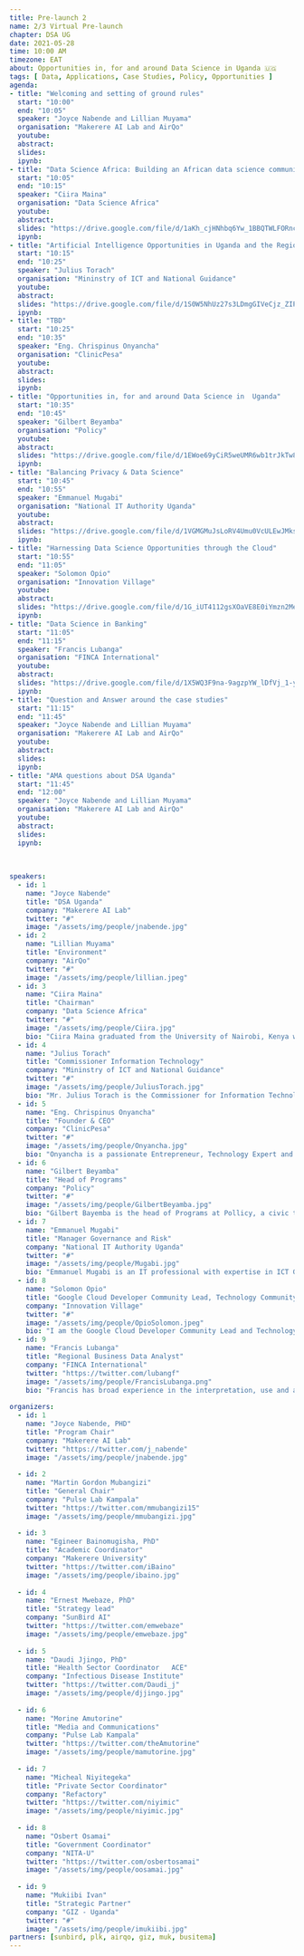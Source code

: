 ```yaml
---
title: Pre-launch 2
name: 2/3 Virtual Pre-launch
chapter: DSA UG
date: 2021-05-28
time: 10:00 AM
timezone: EAT
about: Opportunities in, for and around Data Science in Uganda 🇺🇬
tags: [ Data, Applications, Case Studies, Policy, Opportunities ]
agenda: 
- title: "Welcoming and setting of ground rules"
  start: "10:00"
  end: "10:05"
  speaker: "Joyce Nabende and Lillian Muyama" 
  organisation: "Makerere AI Lab and AirQo"
  youtube:
  abstract:
  slides:
  ipynb:
- title: "Data Science Africa: Building an African data science community together"
  start: "10:05"
  end: "10:15"
  speaker: "Ciira Maina"
  organisation: "Data Science Africa"
  youtube:
  abstract:
  slides: "https://drive.google.com/file/d/1aKh_cjHNhbq6Yw_1BBQTWLFORncFqF3G/view?usp=sharing"
  ipynb:
- title: "Artificial Intelligence Opportunities in Uganda and the Region"
  start: "10:15"
  end: "10:25"
  speaker: "Julius Torach"
  organisation: "Mininstry of ICT and National Guidance"
  youtube:
  abstract:
  slides: "https://drive.google.com/file/d/1S0W5NhUz27s3LDmgGIVeCjz_ZIPXYzWh/view?usp=sharing"
  ipynb:
- title: "TBD"
  start: "10:25"
  end: "10:35"
  speaker: "Eng. Chrispinus Onyancha"
  organisation: "ClinicPesa"
  youtube:
  abstract:
  slides: 
  ipynb:
- title: "Opportunities in, for and around Data Science in  Uganda"
  start: "10:35"
  end: "10:45"
  speaker: "Gilbert Beyamba"
  organisation: "Policy"
  youtube:
  abstract:
  slides: "https://drive.google.com/file/d/1EWoe69yCiR5weUMR6wb1trJkTw8AITrm/view?usp=sharing"
  ipynb:
- title: "Balancing Privacy & Data Science"
  start: "10:45"
  end: "10:55"
  speaker: "Emmanuel Mugabi"
  organisation: "National IT Authority Uganda"
  youtube:
  abstract:
  slides: "https://drive.google.com/file/d/1VGMGMuJsLoRV4Umu0VcULEwJMksZ9Nrc/view?usp=sharing"
  ipynb:
- title: "Harnessing Data Science Opportunities through the Cloud"
  start: "10:55"
  end: "11:05"
  speaker: "Solomon Opio"
  organisation: "Innovation Village"
  youtube:
  abstract:
  slides: "https://drive.google.com/file/d/1G_iUT4112gsXOaVE8E0iYmzn2MeR-FTK/view?usp=sharing"
  ipynb:
- title: "Data Science in Banking"
  start: "11:05"
  end: "11:15"
  speaker: "Francis Lubanga"
  organisation: "FINCA International"
  youtube:
  abstract:
  slides: "https://drive.google.com/file/d/1X5WQ3F9na-9agzpYW_lDfVj_1-yILixG/view?usp=sharing"
  ipynb:
- title: "Question and Answer around the case studies" 
  start: "11:15"
  end: "11:45"
  speaker: "Joyce Nabende and Lillian Muyama" 
  organisation: "Makerere AI Lab and AirQo"
  youtube:
  abstract:
  slides:
  ipynb:
- title: "AMA questions about DSA Uganda"
  start: "11:45"
  end: "12:00"
  speaker: "Joyce Nabende and Lillian Muyama" 
  organisation: "Makerere AI Lab and AirQo"
  youtube:
  abstract:
  slides:
  ipynb:
  
  
  
speakers: 
  - id: 1
    name: "Joyce Nabende"
    title: "DSA Uganda"
    company: "Makerere AI Lab"
    twitter: "#"
    image: "/assets/img/people/jnabende.jpg"
  - id: 2
    name: "Lillian Muyama"
    title: "Environment"
    company: "AirQo"
    twitter: "#"
    image: "/assets/img/people/lillian.jpeg"
  - id: 3
    name: "Ciira Maina"
    title: "Chairman"
    company: "Data Science Africa"
    twitter: "#"
    image: "/assets/img/people/Ciira.jpg"
    bio: "Ciira Maina graduated from the University of Nairobi, Kenya with a Bsc. degree in Electrical Engineering in 2007 and with a Ph.D. from Drexel University in Philadelphia, USA in September 2011. Between October 2011 and August 2013 he was a postdoctoral researcher in machine learning and computational Biology at the University of Sheffield. Since September 2013 he has been a Lecturer in Electrical Engineering at Dedan Kimathi University of Technology in Nyeri, Kenya. He is a member of the organizing committee for Data Science Africa which aims to improve knowledge of machine learning in Africa and served as program chair for DSA 2017 and general chair for DSA 2015 and 2018. He is currently involved in several projects aimed at applying machine learning and the internet of things to problems relevant in the African context."
  - id: 4
    name: "Julius Torach"
    title: "Commissioner Information Technology"
    company: "Mininstry of ICT and National Guidance"
    twitter: "#"
    image: "/assets/img/people/JuliusTorach.jpg"
    bio: "Mr. Julius Torach is the Commissioner for Information Technology/E-Services at the Ministry of ICT and National Guidance in Uganda, spearheading Government efforts in eGovernment, eCommerce and other electronic transactions in support of National development. He is a Member of the Expert National Task Force on the Fourth Industrial Revolution (4IR). He is also a Board Member of the National Information Technology Authority – Uganda (NITA-U). In the region, he is the Vice Chairperson of the AI Working Group at the African Union, a Member of East African Sub-Regional Forum on Artificial Intelligence, and a Member of the Uganda IoT & AI Challenge 2021 Steering Committee supported by IEEE Technology and Engineering Management Society (IEEE TEMS). Furthermore, he is a Member of World Economic Forum Global Council on Agile Governance. He was also a Member of AI Strategy Blueprint Working Group under Smart Africa. He previously worked as the Director for eGovernment Services at NITA-U. He has also served in various capacities in the academia, private sector and with the civil society. \n Mr. Torach holds a Masters degree in Business Administration with Specialism in Strategic Planning (Edinburgh), a Graduate Diploma in ICT Leadership and the Knowledge Society (Dublin), a Masters Degree in Computer Science (Makerere), a Postgraduate Diploma in Computer Science (Makerere), a Diploma in Law (Law Development Centre) and a Bachelors Degree in Information Science (Makerere). He is a Microsoft Certified Systems Engineer (MCSE), Microsoft Certified Azure Fundamentals, a Certified Public Private Partnership Professional (PPP) and holds several industry certifications from ITIL, CompTIA and CISCO."
  - id: 5
    name: "Eng. Chrispinus Onyancha"
    title: "Founder & CEO"
    company: "ClinicPesa"
    twitter: "#"
    image: "/assets/img/people/Onyancha.jpg"
    bio: "Onyancha is a passionate Entrepreneur, Technology Expert and a Software Engineer by profession. He is the CEO of clinicPesa a platform established to provide a wider access to healthcare financing to the innumerable uninsured members of African Communities with a mission to empower `every person and organisation to save lives and do more`.  He has steered big partnerships that have seen the firms growth plan actualize even faster. He is also currently an MIT D-LAB fellow and 9 years ago, he Co-Founded and Managed creativeDNA Uganda an information technology company that worked with Top Media companies such as National Media Group amongst others. Onyancha has show-cased the turning of problematic Ideas to sustainable businesses, while moving beyond limitations and exceptionally designing solutions around problems in new ways. In the field of writing and authoring, he has previously been an author and instructor with Packt Publishers in the United Kingdom as well as consulted for Multinationals like Equity Bank, Google among others."
  - id: 6
    name: "Gilbert Beyamba"
    title: "Head of Programs"
    company: "Policy"
    twitter: "#"
    image: "/assets/img/people/GilbertBeyamba.jpg"
    bio: "Gilbert Bayemba is the head of Programs at Pollicy, a civic technology organisation based in Kampala, Pollicy works with the government and civil society to effectively use data and technology to improve public service delivery. Where his leadership assists the programs team in meeting the goals of the various business campaigns. Gilbert has ten years of executive leadership experience, with a proven track record of strategic management, policy and partnership and implementation, and aligning human resources with the organization's culture, processes, and business priorities. Since his early days as VP of programming at Unreasonable East Africa (now SHONA) and the Mara Foundation, and most recently at Reach A Hand Uganda, where he has played a critical role in the organization's rapid expansion and development since joining the team in 2014. He is currently pursuing an IMBA at Beijing's University of International Business and Economics."
  - id: 7
    name: "Emmanuel Mugabi"
    title: "Manager Governance and Risk"
    company: "National IT Authority Uganda"
    twitter: "#"
    image: "/assets/img/people/Mugabi.jpg"
    bio: "Emmanuel Mugabi is an IT professional with expertise in ICT Governance, Advisory, Privacy and Security. He currently works at the National Information Technology Authority – Uganda as the Senior Manager Governance and Risk where he is instrumental in driving the implementation of the National Information Security Framework. He holds a Master of Science Degree in ICT Management, Policy & Architectural Design, is a Certified Data Privacy Solutions Engineer (CDPSE), Certified Information Security Manager (CISM), Certified Information Systems Auditor, ISO/IEC 27001 Senior Lead Implementer and EC Council Incident Handler. He is also an active member of the ISACA Kampala Chapter."
  - id: 8
    name: "Solomon Opio"
    title: "Google Cloud Developer Community Lead, Technology Community lead"
    company: "Innovation Village"
    twitter: "#"
    image: "/assets/img/people/OpioSolomon.jpeg" 
    bio: "I am the Google Cloud Developer Community Lead and Technology Community Lead at the Innovation Village. I hold a Bachelor's degree in Software Engineering from Makerere University. I have led the Google Developer Groups for over 5 years now, focussing on helping developers, DevOps, IT pros and Architects, learn Google technologies, other products and platforms. Currently focussing on Cloud and Data Science. At the Innovation Village, I focus on supporting the developer communities in Uganda through training, mentorship and job linkages."
  - id: 9
    name: "Francis Lubanga"
    title: "Regional Business Data Analyst"
    company: "FINCA International"
    twitter: "https://twitter.com/lubangf"
    image: "/assets/img/people/FrancisLubanga.png"
    bio: "Francis has broad experience in the interpretation, use and application of information contained within an organization's data to inform a range of business improvement activities, particularly those related to the implementation, design, development, enhancement of business processes, systems, product development, and decision making. Additionally, he has assisted organizations, particularly financial institutions, fintechs, NGOs, PAYGo and telecommunication companies, perform the following; (1) Data Engineering, (2) Data Science, (3) Analytics & Reporting, (4) Software Development | Tally ERP9 & Prime | QuickBooks Development, (5) Process & Business Analysis, (6) Project Management, (7) Data Warehouse Design & Development. I have broad experience in the interpretation, use and application of information contained within an organization's data to inform a range of business improvement activities, particularly those involved in the implementation, design, development, enhancement and maintenance of business systems and business processes." 
  
organizers: 
  - id: 1
    name: "Joyce Nabende, PHD"
    title: "Program Chair"
    company: "Makerere AI Lab"
    twitter: "https://twitter.com/j_nabende"
    image: "/assets/img/people/jnabende.jpg"
   
  - id: 2
    name: "Martin Gordon Mubangizi"
    title: "General Chair"
    company: "Pulse Lab Kampala"
    twitter: "https://twitter.com/mmubangizi15"
    image: "/assets/img/people/mmubangizi.jpg"
   
  - id: 3
    name: "Egineer Bainomugisha, PhD"
    title: "Academic Coordinator"
    company: "Makerere University"
    twitter: "https://twitter.com/iBaino"
    image: "/assets/img/people/ibaino.jpg"
   
  - id: 4
    name: "Ernest Mwebaze, PhD"
    title: "Strategy lead"
    company: "SunBird AI"
    twitter: "https://twitter.com/emwebaze"
    image: "/assets/img/people/emwebaze.jpg"
    
  - id: 5
    name: "Daudi Jjingo, PhD"
    title: "Health Sector Coordinator	ACE"
    company: "Infectious Disease Institute"
    twitter: "https://twitter.com/Daudi_j"
    image: "/assets/img/people/djjingo.jpg"
    
  - id: 6
    name: "Morine Amutorine"
    title: "Media and Communications"
    company: "Pulse Lab Kampala"
    twitter: "https://twitter.com/theAmutorine"
    image: "/assets/img/people/mamutorine.jpg"
    
  - id: 7
    name: "Micheal Niyitegeka"
    title: "Private Sector Coordinator"
    company: "Refactory"
    twitter: "https://twitter.com/niyimic"
    image: "/assets/img/people/niyimic.jpg"
    
  - id: 8
    name: "Osbert Osamai"
    title: "Government Coordinator"
    company: "NITA-U"
    twitter: "https://twitter.com/osbertosamai"
    image: "/assets/img/people/oosamai.jpg"
    
  - id: 9
    name: "Mukiibi Ivan"
    title: "Strategic Partner"
    company: "GIZ - Uganda"
    twitter: "#"
    image: "/assets/img/people/imukiibi.jpg"
partners: [sunbird, plk, airqo, giz, muk, busitema]
---
```


